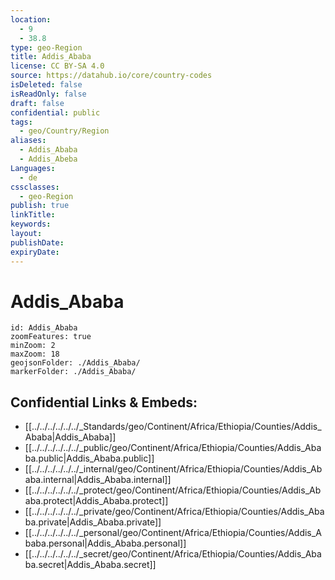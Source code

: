 ```yaml
---
location:
  - 9
  - 38.8
type: geo-Region
title: Addis_Ababa
license: CC BY-SA 4.0
source: https://datahub.io/core/country-codes
isDeleted: false
isReadOnly: false
draft: false
confidential: public
tags:
  - geo/Country/Region
aliases:
  - Addis_Ababa
  - Addis_Abeba
Languages:
  - de
cssclasses:
  - geo-Region
publish: true
linkTitle: 
keywords: 
layout: 
publishDate: 
expiryDate:
---
```


# Addis_Ababa

```leaflet
id: Addis_Ababa
zoomFeatures: true 
minZoom: 2 
maxZoom: 18
geojsonFolder: ./Addis_Ababa/
markerFolder: ./Addis_Ababa/
```


## Confidential Links & Embeds: 
- [[../../../../../../_Standards/geo/Continent/Africa/Ethiopia/Counties/Addis_Ababa|Addis_Ababa]] 
- [[../../../../../../_public/geo/Continent/Africa/Ethiopia/Counties/Addis_Ababa.public|Addis_Ababa.public]] 
- [[../../../../../../_internal/geo/Continent/Africa/Ethiopia/Counties/Addis_Ababa.internal|Addis_Ababa.internal]] 
- [[../../../../../../_protect/geo/Continent/Africa/Ethiopia/Counties/Addis_Ababa.protect|Addis_Ababa.protect]] 
- [[../../../../../../_private/geo/Continent/Africa/Ethiopia/Counties/Addis_Ababa.private|Addis_Ababa.private]] 
- [[../../../../../../_personal/geo/Continent/Africa/Ethiopia/Counties/Addis_Ababa.personal|Addis_Ababa.personal]] 
- [[../../../../../../_secret/geo/Continent/Africa/Ethiopia/Counties/Addis_Ababa.secret|Addis_Ababa.secret]] 

